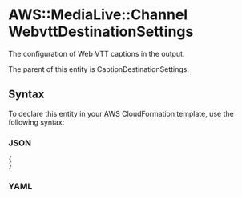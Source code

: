# AWS::MediaLive::Channel WebvttDestinationSettings<a name="aws-properties-medialive-channel-webvttdestinationsettings"></a>

The configuration of Web VTT captions in the output\.

The parent of this entity is CaptionDestinationSettings\.

## Syntax<a name="aws-properties-medialive-channel-webvttdestinationsettings-syntax"></a>

To declare this entity in your AWS CloudFormation template, use the following syntax:

### JSON<a name="aws-properties-medialive-channel-webvttdestinationsettings-syntax.json"></a>

```
{
}
```

### YAML<a name="aws-properties-medialive-channel-webvttdestinationsettings-syntax.yaml"></a>

```
```